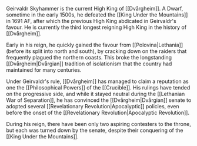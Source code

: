 Geirvaldr Skyhammer is the current High King of [[Dvårgheim]]. A Dwarf, sometime in the early 1500s, he defeated the [[King Under the Mountains]] in 1691 AF, after which the previous High King abdicated in Geirvaldr's favour. He is currently the third longest reigning High King in the history of [[Dvårgheim]].

Early in his reign, he quickly gained the favour from [[Polovina|Lethania]] (before its split into north and south), by cracking down on the raiders that frequently plagued the northern coasts. This broke the longstanding [[Dvårgheim|Dvårgian]] tradition of isolationism that the country had maintained for many centuries.

Under Geirvaldr's rule, [[Dvårgheim]] has managed to claim a reputation as one the [[Philosophical Powers]] of the [[Crucible]]. His rulings have tended on the progressive side, and while it stayed neutral during the [[Lethanian War of Separation]], he has convinced the [[Dvårgheim|Dvårgian]] senate to adopted several [[Revelationary Revolution|Apocalyptic]] policies, even before the onset of the [[Revelationary Revolution|Apocalyptic Revolution]].

During his reign, there have been only two aspiring contesters to the throne, but each was turned down by the senate, despite their conquering of the [[King Under the Mountains]].

